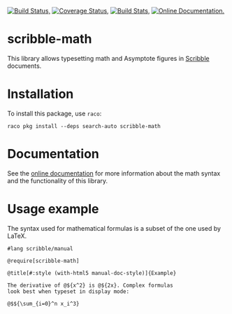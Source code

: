 [![Build Status,](https://img.shields.io/travis/jsmaniac/scribble-math/main.svg)](https://travis-ci.org/jsmaniac/scribble-math)
[![Coverage Status,](https://img.shields.io/coveralls/jsmaniac/scribble-math/main.svg)](https://coveralls.io/github/jsmaniac/scribble-math)
[![Build Stats,](https://img.shields.io/badge/build-stats-blue.svg)](http://jsmaniac.github.io/travis-stats/#jsmaniac/scribble-math)
[![Online Documentation.](https://img.shields.io/badge/docs-online-blue.svg)](http://docs.racket-lang.org/scribble-math/)

scribble-math
=============

This library allows typesetting math and Asymptote figures in
[Scribble](https://docs.racket-lang.org/scribble/) documents.

Installation
============

To install this package, use `raco`:

    raco pkg install --deps search-auto scribble-math

Documentation
=============

See the [online documentation](http://docs.racket-lang.org/scribble-math/)
for more information about the math syntax and the
functionality of this library.

Usage example
=============

The syntax used for mathematical formulas is a subset of the
one used by LaTeX.

    #lang scribble/manual

    @require[scribble-math]
    
    @title[#:style (with-html5 manual-doc-style)]{Example}
    
    The derivative of @${x^2} is @${2x}. Complex formulas
    look best when typeset in display mode:
    
    @$${\sum_{i=0}^n x_i^3}